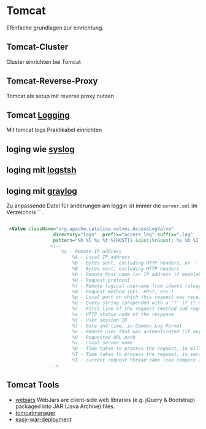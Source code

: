 # Tomcat

ERinfache grundlagen zur einrichtung.

## Tomcat-Cluster

Cluster einrichten bei Tomcat

## Tomcat-Reverse-Proxy

Tomcat als setup mit reverse proxy nutzen

## Tomcat [Logging](../logging)

Mit tomcat logs Praktikabel einrichten

## loging wie [syslog](../syslog)

## loging mit [logstsh](../logstah)

## loging mit [graylog](../graylog)

Zu anpassende Datei für änderungen am loggin ist immer die `server.xml` im Verzeichnis `` .

```xml

 <Valve className="org.apache.catalina.valves.AccessLogValve"
                 directory="logs"  prefix="access_log" suffix=".log"
                 pattern="%h %l %u %t %{HOST}i &quot;%r&quot; %s %b %I %S %D" />
                <!--
                    %a - Remote IP address
                        %A - Local IP address
                        %b - Bytes sent, excluding HTTP headers, or '-' if zero
                        %B - Bytes sent, excluding HTTP headers
                        %h - Remote host name (or IP address if enableLookups for the connector is false)
                        %H - Request protocol
                        %l - Remote logical username from identd (always returns '-')
                        %m - Request method (GET, POST, etc.)
                        %p - Local port on which this request was received
                        %q - Query string (prepended with a '?' if it exists)
                        %r - First line of the request (method and request URI)
                        %s - HTTP status code of the response
                        %S - User session ID
                        %t - Date and time, in Common Log Format
                        %u - Remote user that was authenticated (if any), else '-'
                        %U - Requested URL path
                        %v - Local server name
                        %D - Time taken to process the request, in millis
                        %T - Time taken to process the request, in seconds
                        %I - current request thread name (can compare later with stacktraces)
                -->
```

## Tomcat Tools

* [webjars](https://www.webjars.org/) WebJars are client-side web libraries (e.g. jQuery & Bootstrap) packaged into JAR (Java Archive) files.
* [tomcatmanager](https://pypi.org/project/tomcatmanager/)
* [easy-war-deployment](http://emmanuelrosa.com/articles/easy-war-deployment/)